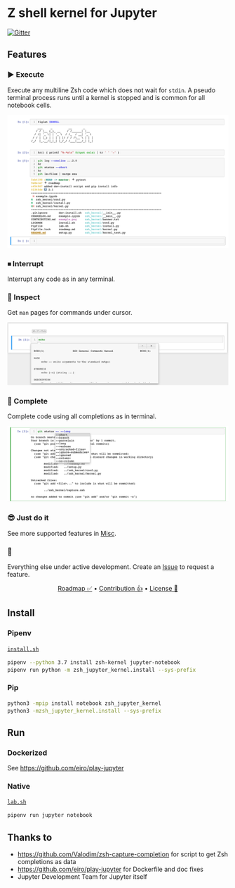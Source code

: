 # Z shell kernel for Jupyter

[![Gitter](https://badges.gitter.im/zsh-jupyter-kernel/community.svg)](https://gitter.im/zsh-jupyter-kernel/community?utm_source=badge&utm_medium=badge&utm_campaign=pr-badge)

## Features

### ▶️ Execute
Execute any multiline Zsh code which does not wait for `stdin`.
A pseudo terminal process runs until a kernel is stopped and is common
for all notebook cells.

![Execution screenshot](misc/example.png)

### ⏹ Interrupt
Interrupt any code as in any terminal.

### 🔎 Inspect
Get `man` pages for commands under cursor.

![Inspection screenshot](misc/inspection.png)

### 🧰 Complete
Complete code using all completions as in terminal.

![Completion screenshot](misc/completion.png)

### 😎 Just do it
See more supported features in [Misc](misc/).

### 🔮
Everything else under active development. Create an [Issue][issue] to request
a feature.
<p align=center>
<a href=roadmap.md>Roadmap ✅</a>
•
<a href=CONTRIBUTING.md>Contribution 👍</a>
•
<a href=LICENSE>License 🤝</a>
</p>

## Install

### Pipenv
[`install.sh`](misc/install.sh)
```sh
pipenv --python 3.7 install zsh-kernel jupyter-notebook
pipenv run python -m zsh_jupyter_kernel.install --sys-prefix
```

### Pip
```sh
python3 -mpip install notebook zsh_jupyter_kernel
python3 -mzsh_jupyter_kernel.install --sys-prefix
```

## Run

### Dockerized
See https://github.com/eiro/play-jupyter

### Native
[`lab.sh`](misc/lab.sh)
```sh
pipenv run jupyter notebook
```

## Thanks to
- https://github.com/Valodim/zsh-capture-completion for script to get Zsh completions as data
- https://github.com/eiro/play-jupyter for Dockerfile and doc fixes
- Jupyter Development Team for Jupyter itself

[issue]: https://github.com/danylo-dubinin/zsh-jupyter-kernel/issues/new
